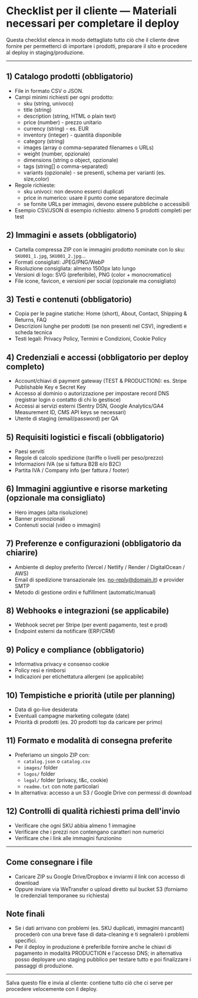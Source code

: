 # Checklist per il cliente — Materiali necessari per completare il deploy

Questa checklist elenca in modo dettagliato tutto ciò che il cliente deve fornire per permetterci di importare i prodotti, preparare il sito e procedere al deploy in staging/produzione.

---

## 1) Catalogo prodotti (obbligatorio)
- File in formato CSV o JSON.
- Campi minimi richiesti per ogni prodotto:
  - sku (string, univoco)
  - title (string)
  - description (string, HTML o plain text)
  - price (number) - prezzo unitario
  - currency (string) - es. EUR
  - inventory (integer) - quantità disponibile
  - category (string)
  - images (array o comma-separated filenames o URLs)
  - weight (number, opzionale)
  - dimensions (string o object, opzionale)
  - tags (string[] o comma-separated)
  - variants (opzionale) - se presenti, schema per varianti (es. size,color)
- Regole richieste:
  - sku univoci: non devono esserci duplicati
  - price in numerico: usare il punto come separatore decimale
  - se fornite URLs per immagini, devono essere pubbliche o accessibili
- Esempio CSV/JSON di esempio richiesto: almeno 5 prodotti completi per test

## 2) Immagini e assets (obbligatorio)
- Cartella compressa ZIP con le immagini prodotto nominate con lo sku: `SKU001_1.jpg`, `SKU001_2.jpg`...
- Formati consigliati: JPEG/PNG/WebP
- Risoluzione consigliata: almeno 1500px lato lungo
- Versioni di logo: SVG (preferibile), PNG (color + monocromatico)
- File icone, favicon, e versioni per social (opzionale ma consigliato)

## 3) Testi e contenuti (obbligatorio)
- Copia per le pagine statiche: Home (short), About, Contact, Shipping & Returns, FAQ
- Descrizioni lunghe per prodotti (se non presenti nel CSV), ingredienti e scheda tecnica
- Testi legali: Privacy Policy, Termini e Condizioni, Cookie Policy

## 4) Credenziali e accessi (obbligatorio per deploy completo)
- Account/chiavi di payment gateway (TEST & PRODUCTION): es. Stripe Publishable Key e Secret Key
- Accesso al dominio o autorizzazione per impostare record DNS (registrar login o contatto di chi lo gestisce)
- Accessi ai servizi esterni (Sentry DSN, Google Analytics/GA4 Measurement ID, CMS API keys se necessari)
- Utente di staging (email/password) per QA

## 5) Requisiti logistici e fiscali (obbligatorio)
- Paesi serviti
- Regole di calcolo spedizione (tariffe o livelli per peso/prezzo)
- Informazioni IVA (se si fattura B2B e/o B2C)
- Partita IVA / Company info (per fattura / footer)

## 6) Immagini aggiuntive e risorse marketing (opzionale ma consigliato)
- Hero images (alta risoluzione)
- Banner promozionali
- Contenuti social (video o immagini)

## 7) Preferenze e configurazioni (obbligatorio da chiarire)
- Ambiente di deploy preferito (Vercel / Netlify / Render / DigitalOcean / AWS)
- Email di spedizione transazionale (es. no-reply@domain.it) e provider SMTP
- Metodo di gestione ordini e fulfillment (automatic/manual)

## 8) Webhooks e integrazioni (se applicabile)
- Webhook secret per Stripe (per eventi pagamento, test e prod)
- Endpoint esterni da notificare (ERP/CRM)

## 9) Policy e compliance (obbligatorio)
- Informativa privacy e consenso cookie
- Policy resi e rimborsi
- Indicazioni per etichettatura allergeni (se applicabile)

## 10) Tempistiche e priorità (utile per planning)
- Data di go-live desiderata
- Eventuali campagne marketing collegate (date)
- Priorità di prodotti (es. 20 prodotti top da caricare per primo)

## 11) Formato e modalità di consegna preferite
- Preferiamo un singolo ZIP con:
  - `catalog.json` o `catalog.csv`
  - `images/` folder
  - `logos/` folder
  - `legal/` folder (privacy, t&c, cookie)
  - `readme.txt` con note particolari
- In alternativa: accesso a un S3 / Google Drive con permessi di download

## 12) Controlli di qualità richiesti prima dell'invio
- Verificare che ogni SKU abbia almeno 1 immagine
- Verificare che i prezzi non contengano caratteri non numerici
- Verificare che i link alle immagini funzionino

---

## Come consegnare i file
- Caricare ZIP su Google Drive/Dropbox e inviarmi il link con accesso di download
- Oppure inviare via WeTransfer o upload diretto sul bucket S3 (forniamo le credenziali temporanee su richiesta)

## Note finali
- Se i dati arrivano con problemi (es. SKU duplicati, immagini mancanti) procederò con una breve fase di data-cleaning e ti segnalerò i problemi specifici.
- Per il deploy in produzione è preferibile fornire anche le chiavi di pagamento in modalità PRODUCTION e l'accesso DNS; in alternativa posso deployare uno staging pubblico per testare tutto e poi finalizzare i passaggi di produzione.

---

Salva questo file e invia al cliente: contiene tutto ciò che ci serve per procedere velocemente con il deploy.

